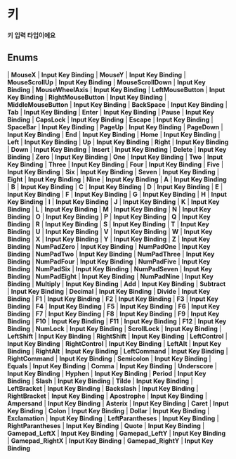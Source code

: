 # **키**

 **키 입력 타입이에요** 
## **Enums**

| **MouseX** |
 **Input Key Binding** 
| **MouseY** |
 **Input Key Binding** 
| **MouseScrollUp** |
 **Input Key Binding** 
| **MouseScrollDown** |
 **Input Key Binding** 
| **MouseWheelAxis** |
 **Input Key Binding** 
| **LeftMouseButton** |
 **Input Key Binding** 
| **RightMouseButton** |
 **Input Key Binding** 
| **MiddleMouseButton** |
 **Input Key Binding** 
| **BackSpace** |
 **Input Key Binding** 
| **Tab** |
 **Input Key Binding** 
| **Enter** |
 **Input Key Binding** 
| **Pause** |
 **Input Key Binding** 
| **CapsLock** |
 **Input Key Binding** 
| **Escape** |
 **Input Key Binding** 
| **SpaceBar** |
 **Input Key Binding** 
| **PageUp** |
 **Input Key Binding** 
| **PageDown** |
 **Input Key Binding** 
| **End** |
 **Input Key Binding** 
| **Home** |
 **Input Key Binding** 
| **Left** |
 **Input Key Binding** 
| **Up** |
 **Input Key Binding** 
| **Right** |
 **Input Key Binding** 
| **Down** |
 **Input Key Binding** 
| **Insert** |
 **Input Key Binding** 
| **Delete** |
 **Input Key Binding** 
| **Zero** |
 **Input Key Binding** 
| **One** |
 **Input Key Binding** 
| **Two** |
 **Input Key Binding** 
| **Three** |
 **Input Key Binding** 
| **Four** |
 **Input Key Binding** 
| **Five** |
 **Input Key Binding** 
| **Six** |
 **Input Key Binding** 
| **Seven** |
 **Input Key Binding** 
| **Eight** |
 **Input Key Binding** 
| **Nine** |
 **Input Key Binding** 
| **A** |
 **Input Key Binding** 
| **B** |
 **Input Key Binding** 
| **C** |
 **Input Key Binding** 
| **D** |
 **Input Key Binding** 
| **E** |
 **Input Key Binding** 
| **F** |
 **Input Key Binding** 
| **G** |
 **Input Key Binding** 
| **H** |
 **Input Key Binding** 
| **I** |
 **Input Key Binding** 
| **J** |
 **Input Key Binding** 
| **K** |
 **Input Key Binding** 
| **L** |
 **Input Key Binding** 
| **M** |
 **Input Key Binding** 
| **N** |
 **Input Key Binding** 
| **O** |
 **Input Key Binding** 
| **P** |
 **Input Key Binding** 
| **Q** |
 **Input Key Binding** 
| **R** |
 **Input Key Binding** 
| **S** |
 **Input Key Binding** 
| **T** |
 **Input Key Binding** 
| **U** |
 **Input Key Binding** 
| **V** |
 **Input Key Binding** 
| **W** |
 **Input Key Binding** 
| **X** |
 **Input Key Binding** 
| **Y** |
 **Input Key Binding** 
| **Z** |
 **Input Key Binding** 
| **NumPadZero** |
 **Input Key Binding** 
| **NumPadOne** |
 **Input Key Binding** 
| **NumPadTwo** |
 **Input Key Binding** 
| **NumPadThree** |
 **Input Key Binding** 
| **NumPadFour** |
 **Input Key Binding** 
| **NumPadFive** |
 **Input Key Binding** 
| **NumPadSix** |
 **Input Key Binding** 
| **NumPadSeven** |
 **Input Key Binding** 
| **NumPadEight** |
 **Input Key Binding** 
| **NumPadNine** |
 **Input Key Binding** 
| **Multiply** |
 **Input Key Binding** 
| **Add** |
 **Input Key Binding** 
| **Subtract** |
 **Input Key Binding** 
| **Decimal** |
 **Input Key Binding** 
| **Divide** |
 **Input Key Binding** 
| **F1** |
 **Input Key Binding** 
| **F2** |
 **Input Key Binding** 
| **F3** |
 **Input Key Binding** 
| **F4** |
 **Input Key Binding** 
| **F5** |
 **Input Key Binding** 
| **F6** |
 **Input Key Binding** 
| **F7** |
 **Input Key Binding** 
| **F8** |
 **Input Key Binding** 
| **F9** |
 **Input Key Binding** 
| **F10** |
 **Input Key Binding** 
| **F11** |
 **Input Key Binding** 
| **F12** |
 **Input Key Binding** 
| **NumLock** |
 **Input Key Binding** 
| **ScrollLock** |
 **Input Key Binding** 
| **LeftShift** |
 **Input Key Binding** 
| **RightShift** |
 **Input Key Binding** 
| **LeftControl** |
 **Input Key Binding** 
| **RightControl** |
 **Input Key Binding** 
| **LeftAlt** |
 **Input Key Binding** 
| **RightAlt** |
 **Input Key Binding** 
| **LeftCommand** |
 **Input Key Binding** 
| **RightCommand** |
 **Input Key Binding** 
| **Semicolon** |
 **Input Key Binding** 
| **Equals** |
 **Input Key Binding** 
| **Comma** |
 **Input Key Binding** 
| **Underscore** |
 **Input Key Binding** 
| **Hyphen** |
 **Input Key Binding** 
| **Period** |
 **Input Key Binding** 
| **Slash** |
 **Input Key Binding** 
| **Tilde** |
 **Input Key Binding** 
| **LeftBracket** |
 **Input Key Binding** 
| **Backslash** |
 **Input Key Binding** 
| **RightBracket** |
 **Input Key Binding** 
| **Apostrophe** |
 **Input Key Binding** 
| **Ampersand** |
 **Input Key Binding** 
| **Asterix** |
 **Input Key Binding** 
| **Caret** |
 **Input Key Binding** 
| **Colon** |
 **Input Key Binding** 
| **Dollar** |
 **Input Key Binding** 
| **Exclamation** |
 **Input Key Binding** 
| **LeftParantheses** |
 **Input Key Binding** 
| **RightParantheses** |
 **Input Key Binding** 
| **Quote** |
 **Input Key Binding** 
| **Gamepad_LeftX** |
 **Input Key Binding** 
| **Gamepad_LeftY** |
 **Input Key Binding** 
| **Gamepad_RightX** |
 **Input Key Binding** 
| **Gamepad_RightY** |
 **Input Key Binding** 
